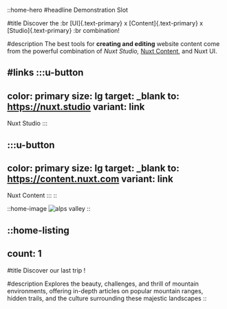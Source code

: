 ::home-hero
#headline
Demonstration Slot

#title
Discover the :br [UI]{.text-primary} x [Content]{.text-primary} x [Studio]{.text-primary} :br combination!

#description
The best tools for **creating and editing** website content come from the powerful combination of _Nuxt Studio,_ [Nuxt Content](/articles/pyrenees), and Nuxt UI.

#links
  :::u-button
  ---
  color: primary
  size: lg
  target: _blank
  to: https://nuxt.studio
  variant: link
  ---
  Nuxt Studio
  :::

  :::u-button
  ---
  color: primary
  size: lg
  target: _blank
  to: https://content.nuxt.com
  variant: link
  ---
  Nuxt Content
  :::
::

::home-image
![alps valley](/Alps2.webp)
::

::home-listing
---
count: 1
---
#title
Discover our last trip !

#description
Explores the beauty, challenges, and thrill of mountain environments, offering in-depth articles on popular mountain ranges, hidden trails, and the culture surrounding these majestic landscapes
::

